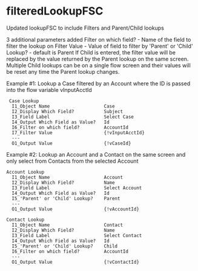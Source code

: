 # filteredLookupFSC
Updated lookupFSC to include Filters and Parent/Child lookups

3 additional parameters added
  Filter on which field? - Name of the field to filter the lookup on
  Filter Value - Value of field to filter by
  'Parent' or 'Child' Lookup? - default is Parent
    If Child is entered, the filter value will be replaced by the value returned by the Parent lookup on the same screen.
    Multiple Child lookups can be on a single flow screen and their values will be reset any time the Parent lookup changes.
 
 Example #1: Lookup a Case filtered by an Account where the ID is passed into the flow variable vInputAcctId
 
     Case Lookup
      I1_Object Name                    Case
      I2_Display Which Field?           Subject
      I3_Field Label                    Select Case
      I4_Output Which Field as Value?   Id
      I6_Filter on which field?         AccountId
      I7_Filter Value                   {!vInputAcctId}
      ---
      O1_Output Value                   {!vCaseId}
      
      
 Example #2: Lookup an Account and a Contact on the same screen and only select from Contacts from the selected Account
  
    Account Lookup
      I1_Object Name                    Account
      I2_Display Which Field?           Name
      I3_Field Label                    Select Account
      I4_Output Which Field as Value?   Id
      I5_'Parent' or 'Child' Lookup?    Parent
      ---
      O1_Output Value                   {!vAccountId}
      
    Contact Lookup
      I1_Object Name                    Contact
      I2_Display Which Field?           Name
      I3_Field Label                    Select Contact
      I4_Output Which Field as Value?   Id
      I5_'Parent' or 'Child' Lookup?    Child
      I6_Filter on which field?         AccountId
      ---
      O1_Output Value                   {!vContactId}      
